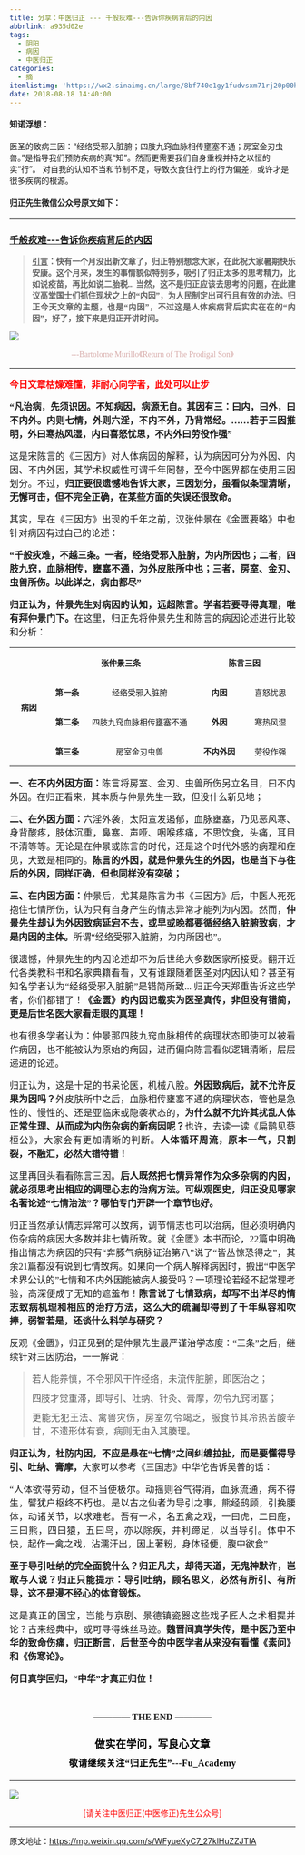 ```yaml
---
title: 分享：中医归正 --- 千般疢难---告诉你疾病背后的内因
abbrlink: a935d02e
tags:
  - 阴阳
  - 病因
  - 中医归正
categories:
  - 摘
itemlistimg: 'https://wx2.sinaimg.cn/large/8bf740e1gy1fudvsxm71rj20p00hbwgz.jpg'
date: 2018-08-18 14:40:00
---
```


#### 知诺浮想：
医圣的致病三因：“经络受邪入脏腑；四肢九窍血脉相传壅塞不通；房室金刃虫兽。”是指导我们预防疾病的真“知”。然而更需要我们自身重视并持之以恒的实“行”。
对自我的认知不当和节制不足，导致衣食住行上的行为偏差，或许才是很多疾病的根源。



#### 归正先生微信公众号原文如下：
---

###  [千般疢难---告诉你疾病背后的内因](https://mp.weixin.qq.com/s/WFyueXyC7_27klHuZZJTlA "跳转至原文")



<div class="rich_media_content ">
                    <blockquote><p style="margin-bottom: 10px;text-align: justify;"><span style="font-size: 14px;text-align: justify;text-decoration: underline;font-family: 宋体;"><strong style="max-width: 100%;box-sizing: border-box !important;word-wrap: break-word !important;"><span style="max-width: 100%;font-family: 仿宋;box-sizing: border-box !important;word-wrap: break-word !important;">引言</span></strong></span><span style="font-size: 14px;text-align: justify;font-family: 宋体;"><strong style="max-width: 100%;box-sizing: border-box !important;word-wrap: break-word !important;"><span style="max-width: 100%;font-family: 仿宋;box-sizing: border-box !important;word-wrap: break-word !important;">：快有一个月没出新文章了，归正特别想念大家，在此祝大家暑期快乐安康。这个月来，发生的事情貌似特别多，吸引了归正太多的思考精力，比如说疫苗，再比如说二胎税... 当然，这不是归正应该去思考的问题，在此建议高堂国士们抓住现状之上的“内因”，为人民制定出可行且有效的办法。归正今天文章的主题，也是“内因”，不过这是人体疾病背后实实在在的“内因”，好了，接下来是归正开讲时间。</span></strong></span></p></blockquote><p><img style="clear: both; display: block; margin:auto;" src="https://wx2.sinaimg.cn/large/8bf740e1gy1fudvsxm71rj20p00hbwgz.jpg" data-type="jpeg" data-w="900" style=""  /></p><p style="text-align: center;line-height: normal;margin-bottom: 15px;"><span style="color: rgb(215, 171, 169);font-family: 仿宋;font-size: 14px;text-align: center;">---Bartolome Murillo《Return of The Prodigal Son》</span></p><hr  /><p style="margin-bottom: 15px;margin-top: 15px;text-align: justify;"><span style="color: rgb(255, 0, 0);"><strong><span style="font-family: 仿宋;font-size: 16px;text-align: justify;">今日文章枯燥难懂，非耐心向学者，此处可以止步</span></strong></span></p><p style="margin-bottom: 15px;margin-top: 15px;text-align: justify;"><strong><span style="font-family: 仿宋;font-size: 16px;text-align: justify;">“凡治病，先须识因。不知病因，病源无自。其因有三：曰内，曰外，曰不内外。内则七情，外则六淫，不内不外，乃背常经。……若于三因推明，外曰寒热风湿，内曰喜怒忧思，不内外曰劳役作强”</span></strong><br  /></p><p style="margin-bottom: 15px;margin-top: 15px;text-align: justify;"><span style="font-family: 仿宋;font-size: 16px;text-align: justify;">这是宋陈言的《三因方》对人体病因的解释，认为病因可分为外因、内因、不内外因，其学术权威性可谓千年罔替，至今中医界都在使用三因划分。不过，<strong>归正要很遗憾地告诉大家，三因划分，虽看似条理清晰，无懈可击，但不完全正确，在某些方面的失误还很致命。</strong></span></p><p style="margin-bottom: 15px;margin-top: 15px;text-align: justify;"><span style="font-family: 仿宋;font-size: 16px;text-align: justify;">其实，早在《三因方》出现的千年之前，汉张仲景在《金匮要略》中也针对病因有过自己的论述：</span></p><p style="margin-bottom: 15px;margin-top: 15px;text-align: justify;"><strong><span style="font-family: 仿宋;font-size: 16px;text-align: justify;">“千般疢难，不越三条。一者，经络受邪入脏腑，为内所因也；二者，四肢九窍，血脉相传，壅塞不通，为外皮肤所中也；三者，房室、金刃、虫兽所伤。以此详之，病由都尽”</span></strong></p><p style="margin-bottom: 15px;margin-top: 15px;text-align: justify;"><strong><span style="font-family: 仿宋;font-size: 16px;text-align: justify;">归正认为，仲景先生对病因的认知，远超陈言。学者若要寻得真理，唯有拜仲景门下。</span></strong><span style="font-family: 仿宋;font-size: 16px;">在这里，归正先将仲景先生和陈言的病因论述进行比较和分析：</span></p><table cellspacing="0" style=""><tbody><tr><td width="63.33333333333333" valign="center" rowspan="4" style="padding: 0px 7px;border-width: 1px;border-color: windowtext;word-break: break-all;"><p style="text-align: center;"><span style="font-size: 14px;"><strong><span style="font-size: 14px;font-family: 仿宋;text-align: justify;">病因</span></strong></span></p></td><td width="249.33333333333334" valign="center" colspan="2" style="padding: 0px 7px;border-left: none;border-right-width: 1px;border-right-color: windowtext;border-top-width: 1px;border-top-color: windowtext;border-bottom-width: 1px;border-bottom-color: windowtext;"><p style="text-align: center;"><span style="font-size: 14px;"><strong><span style="font-size: 14px;font-family: 仿宋;text-align: justify;">张仲景三条</span></strong></span></p></td><td width="194.33333333333334" valign="center" colspan="2" style="padding: 0px 7px;border-left: none;border-right-width: 1px;border-right-color: windowtext;border-top-width: 1px;border-top-color: windowtext;border-bottom-width: 1px;border-bottom-color: windowtext;"><p style="text-align: center;"><span style="font-size: 14px;"><strong><span style="font-size: 14px;font-family: 仿宋;text-align: justify;">陈言三因</span></strong></span></p></td></tr><tr><td width="55.33333333333333" valign="center" style="padding: 0px 7px;border-left: none;border-right-width: 1px;border-right-color: windowtext;border-top: none;border-bottom-width: 1px;border-bottom-color: windowtext;"><p style="text-align: center;"><span style="font-size: 14px;"><strong><span style="font-size: 14px;font-family: 仿宋;text-align: justify;">第一条</span></strong></span></p></td><td width="198.33333333333334" valign="center" style="padding: 0px 7px;border-left: none;border-right-width: 1px;border-right-color: windowtext;border-top: none;border-bottom-width: 1px;border-bottom-color: windowtext;"><p style="text-align: center;"><span style="font-family: 仿宋;text-align: justify;font-size: 14px;">经络受邪入脏腑</span></p></td><td width="76.33333333333333" valign="center" style="padding: 0px 7px;border-left: none;border-right-width: 1px;border-right-color: windowtext;border-top-width: 1px;border-top-color: windowtext;border-bottom-width: 1px;border-bottom-color: windowtext;word-break: break-all;"><p style="text-align: center;"><span style="font-size: 14px;"><strong><span style="font-size: 14px;font-family: 仿宋;text-align: justify;">内因</span></strong></span></p></td><td width="73.33333333333333" valign="center" style="padding: 0px 7px;border-left: none;border-right-width: 1px;border-right-color: windowtext;border-top-width: 1px;border-top-color: windowtext;border-bottom-width: 1px;border-bottom-color: windowtext;"><p style="text-align: center;"><span style="font-family: 仿宋;text-align: justify;font-size: 14px;">喜怒忧思</span></p></td></tr><tr><td width="61.33333333333333" valign="center" style="padding: 0px 7px;border-left: none;border-right-width: 1px;border-right-color: windowtext;border-top: none;border-bottom-width: 1px;border-bottom-color: windowtext;"><p style="text-align: center;"><span style="font-size: 14px;"><strong><span style="font-size: 14px;font-family: 仿宋;text-align: justify;">第二条</span></strong></span></p></td><td width="201.33333333333334" valign="center" style="padding: 0px 7px;border-left: none;border-right-width: 1px;border-right-color: windowtext;border-top: none;border-bottom-width: 1px;border-bottom-color: windowtext;"><p style="text-align: center;"><span style="font-family: 仿宋;text-align: justify;font-size: 14px;">四肢九窍血脉相传壅塞不通</span></p></td><td width="76.33333333333333" valign="center" style="padding: 0px 7px;border-left: none;border-right-width: 1px;border-right-color: windowtext;border-top: none;border-bottom-width: 1px;border-bottom-color: windowtext;"><p style="text-align: center;"><span style="font-size: 14px;"><strong><span style="font-size: 14px;font-family: 仿宋;text-align: justify;">外因</span></strong></span></p></td><td width="73.33333333333333" valign="center" style="padding: 0px 7px;border-left: none;border-right-width: 1px;border-right-color: windowtext;border-top: none;border-bottom-width: 1px;border-bottom-color: windowtext;"><p style="text-align: center;"><span style="font-family: 仿宋;text-align: justify;font-size: 14px;">寒热风湿</span></p></td></tr><tr><td width="61.33333333333333" valign="center" style="padding: 0px 7px;border-left: none;border-right-width: 1px;border-right-color: windowtext;border-top: none;border-bottom-width: 1px;border-bottom-color: windowtext;"><p style="text-align: center;"><span style="font-size: 14px;"><strong><span style="font-size: 14px;font-family: 仿宋;text-align: justify;">第三条</span></strong></span></p></td><td width="212.33333333333334" valign="center" style="padding: 0px 7px;border-left: none;border-right-width: 1px;border-right-color: windowtext;border-top: none;border-bottom-width: 1px;border-bottom-color: windowtext;"><p style="text-align: center;"><span style="font-family: 仿宋;text-align: justify;font-size: 14px;">房室金刃虫兽</span></p></td><td width="76.33333333333333" valign="center" style="padding: 0px 7px;border-left: none;border-right-width: 1px;border-right-color: windowtext;border-top: none;border-bottom-width: 1px;border-bottom-color: windowtext;"><p style="text-align: center;"><span style="font-size: 14px;"><strong><span style="font-size: 14px;font-family: 仿宋;text-align: justify;">不内外因</span></strong></span></p></td><td width="73.33333333333333" valign="center" style="padding: 0px 7px;border-left: none;border-right-width: 1px;border-right-color: windowtext;border-top: none;border-bottom-width: 1px;border-bottom-color: windowtext;"><p style="text-align: center;"><span style="font-family: 仿宋;text-align: justify;font-size: 14px;">劳役作强</span></p></td></tr></tbody></table><p style="text-align: justify;"><strong><span style="font-family: 仿宋;font-size: 16px;text-align: justify;">一、在不内外因方面：</span></strong><span style="font-family: 仿宋;font-size: 16px;text-align: justify;">陈言将房室、金刃、虫兽所伤另立名目，曰不内外因。</span><span style="font-family: 仿宋;font-size: 16px;text-align: justify;">在归正看来，其本质</span><span style="font-family: 仿宋;font-size: 16px;text-align: justify;">与仲景</span><span style="font-family: 仿宋;font-size: 16px;text-align: justify;">先生</span><span style="font-family: 仿宋;font-size: 16px;text-align: justify;">一致，但没什么新</span><span style="font-family: 仿宋;font-size: 16px;text-align: justify;">见地；</span></p><p style="margin-bottom: 15px;margin-top: 15px;text-align: justify;"><strong><span style="font-family: 仿宋;font-size: 16px;text-align: justify;">二、在外因方面：</span></strong><span style="font-family: 仿宋;font-size: 16px;text-align: justify;">六淫外袭，太阳宣发遏郁，血脉壅塞，乃见恶风寒、身背酸疼，肢体沉重，鼻塞、声哑、咽喉疼痛，不思饮食，头痛，耳目不清等等。无论是在仲景或陈言的时代，还是这个时代外感的病理和症见，大致是相同的。<strong>陈言的外因，就是仲景先生的外因，也是当下与往后的外因，同样正确，但也同样没有突破；</strong></span></p><p style="margin-bottom: 15px;margin-top: 15px;text-align: justify;"><strong><span style="font-family: 仿宋;font-size: 16px;text-align: justify;">三、在内因方面：</span></strong><span style="font-family: 仿宋;font-size: 16px;text-align: justify;">仲景后，尤其是陈言为书《三因方》后，中医人死死抱住七情所伤，认为只有自身产生的情志异常才能列为内因。然而，<strong>仲景先生却认为外因致病延宕不去，或早或晚都要循经络入脏腑致病，才是内因的主体。</strong>所谓“经络受邪入脏腑，为内所因也”。</span></p><p style="margin-bottom: 15px;margin-top: 15px;text-align: justify;"><span style="font-family: 仿宋;font-size: 16px;text-align: justify;">很遗憾，仲景先生的内因论述却不为后世绝大多数医家所接受。翻开近代各类教科书和名家典籍看看，又有谁跟随着医圣对内因认知？甚至有知名学者认为“经络受邪入脏腑”是错简所致... 归正今天郑重告诉这些学者，你们都错了！<strong>《金匮》的内因记载实为医圣真传，非但没有错简，更是后世名医大家看走眼的真理！</strong></span></p><p style="margin-bottom: 15px;margin-top: 15px;text-align: justify;"><span style="font-family: 仿宋;font-size: 16px;text-align: justify;">也有很多学者认为：仲景那四肢九窍血脉相传的病理状态即使可以被看作病因，也不能被认为原始的病因，进而偏向陈言看似逻辑清晰，层层递进的论述。</span></p><p style="margin-bottom: 15px;margin-top: 15px;text-align: justify;"><span style="font-family: 仿宋;font-size: 16px;text-align: justify;">归正认为，这是十足的书呆论医，机械八股。<strong>外因致病后，就不允许反果为因吗？</strong>外皮肤所中之后，血脉相传壅塞不通的病理状态，管他是急性的、慢性的、还是亚临床或隐袭状态的，<strong>为什么就不允许其扰乱人体正常生理、从而成为内伤杂病的新病因呢？</strong>也许，去读一读《扁鹊见蔡桓公》，大家会有更加清晰的判断。<strong>人体循环周流，原本一气，只割裂，不融汇，必然大错特错！</strong></span></p><p style="margin-bottom: 15px;margin-top: 15px;text-align: justify;"><span style="font-family: 仿宋;font-size: 16px;text-align: justify;">这里再回头看看陈言三因。<strong>后人既然把七情异常作为众多杂病的内因，就必须思考出相应的调理心志的治病方法。可纵观医史，归正没见哪家名著论述“七情治法”？哪怕专门开辟一个章节也好。</strong></span></p><p style="margin-bottom: 15px;margin-top: 15px;text-align: justify;"><span style="font-family: 仿宋;font-size: 16px;text-align: justify;">归正当然承认情志异常可以</span><span style="font-family: 仿宋;font-size: 16px;text-align: justify;">致病，调节情志也可以治病，但必须明确内伤杂病的病因大多数并非七情所致。就《金匮》本书而论，22篇中明确指出情志为病因的只有“奔豚气病脉证治第八”说了“皆丛惊恐得之”，其余21篇都没有说到七情致病。如</span><span style="font-family: 仿宋;font-size: 16px;text-align: justify;">果向一个病人解释病因时，搬出“中医学术界公认的”七情和不内外因能被病人接受吗？一项理论若经不起常理考验，高深便成了无知的遮羞布！<strong>陈言说了七情致病，却写不出详尽的情志致病机理和相应的治疗方法，这么大的疏漏却得到了千年纵容和吹捧，弱智若是，还谈什么科学与研究？</strong></span></p><p style="margin-bottom: 15px;margin-top: 15px;text-align: justify;"><span style="font-family: 仿宋;font-size: 16px;text-align: justify;">反观《金匮》，归正见到的是仲景先生最严谨治学态度：“三条”之后，继续针对三因防治，一一解说：</span></p><blockquote><p style="text-align: justify;line-height: normal;margin-top: 10px;margin-bottom: 10px;"><span style="font-family: 仿宋;font-size: 16px;text-align: justify;">若人能养慎，不令邪风干忤经络，未流传脏腑，即医治之；</span></p><p style="text-align: justify;line-height: normal;margin-top: 10px;margin-bottom: 10px;"><span style="font-family: 仿宋;font-size: 16px;text-align: justify;">四肢才觉重滞，即导引、吐纳、针灸、膏摩，勿令九窍闭塞；</span></p><p style="text-align: justify;line-height: normal;margin-top: 10px;margin-bottom: 10px;"><span style="font-family: 仿宋;font-size: 16px;text-align: justify;">更能无犯王法、禽兽灾伤，房室勿令竭乏，服食节其冷热苦酸辛甘，不遗形体有衰，病则无由入其腠理。</span></p></blockquote><p style="margin-bottom: 15px;margin-top: 15px;text-align: justify;"><strong><span style="font-family: 仿宋;font-size: 16px;text-align: justify;">归正认为，杜防内因，不应是悬在“七情”之间纠缠拉扯，而是要懂得导引、吐纳、膏摩，</span></strong><span style="font-family: 仿宋;font-size: 16px;text-align: justify;">大家可以参考《三国志》中华佗告诉吴普的话：</span></p><p style="margin-bottom: 15px;margin-top: 15px;text-align: justify;"><span style="font-family: 仿宋;font-size: 16px;text-align: justify;">“人体欲得劳动，但不当使极尔。动摇则谷气得消，血脉流通，病不得生，譬犹户枢终不朽也。是以古之仙者为导引之事，熊经鸱顾，引挽腰体，动诸关节，以求难老。吾有一术，名五禽之戏，一曰虎，二曰鹿，三曰熊，四曰猿，五曰鸟，亦以除疾，并利蹄足，以当导引。体中不快，起作一禽之戏，沾濡汗出，因上著粉，身体轻便，腹中欲食”</span></p><p style="margin-bottom: 15px;margin-top: 15px;text-align: justify;"><strong><span style="font-family: 仿宋;font-size: 16px;text-align: justify;">至于导引吐纳的完全面貌什么？归正凡夫，却得天道，无鬼神默许，岂敢与人说？归正只能提示：导引吐纳，顾名思义，必然有所引、有所导，这不是漫不经心的体育锻炼。</span></strong></p><p style="margin-bottom: 15px;margin-top: 15px;text-align: justify;"><span style="font-family: 仿宋;font-size: 16px;text-align: justify;">这是真正的国宝，岂能与京剧、景德镇瓷器这些戏子匠人之术相提并论？古来经典中，或可寻得蛛丝马迹。<strong>魏晋间真学失传，是中医乃至中华的致命伤痛，归正断言，后世至今的中医学者从来没有看懂《素问》和《伤寒论》。</strong></span></p><p style="margin-bottom: 15px;margin-top: 15px;text-align: justify;"><span style="font-family: 仿宋;font-size: 16px;text-align: justify;"><strong>何日真学回归，“中华”才真正归位！</strong></span></p><p style="margin-bottom: 15px;margin-top: 15px;text-align: justify;"><span style="font-family: 仿宋;font-size: 16px;text-align: justify;"><strong><br  /></strong></span></p><p style="margin-top: 15px;margin-bottom: 15px;white-space: normal;text-align: center;"><span style="font-family: 仿宋;font-size: 16px;"><strong style="text-align: justify;">———— THE&nbsp;END ————</strong></span></p><p style="margin-top: 15px;margin-bottom: 15px;white-space: normal;text-align: center;"><span style="font-family: 仿宋;font-size: 16px;"></span></p><p style="margin-top: 25px;margin-bottom: 5px;font-size: 16px;white-space: normal;max-width: 100%;min-height: 1em;color: rgb(62, 62, 62);text-align: center;line-height: 1.75em;box-sizing: border-box !important;word-wrap: break-word !important;"><strong><span style="font-size: 18px;color: rgb(0, 0, 0);max-width: 100%;font-family: 仿宋;letter-spacing: 0.5px;box-sizing: border-box !important;word-wrap: break-word !important;">做实在学问，写良心文章</span></strong></p><p style="margin-top: 5px;margin-bottom: 15px;font-size: 16px;white-space: normal;max-width: 100%;min-height: 1em;color: rgb(62, 62, 62);line-height: 1.75em;text-align: center;box-sizing: border-box !important;word-wrap: break-word !important;"><strong><span style="color: rgb(0, 0, 0);max-width: 100%;font-family: 仿宋;letter-spacing: 0.5px;box-sizing: border-box !important;word-wrap: break-word !important;">敬请继续关注“归正先生”---Fu_Academy</span></strong></p><hr style="font-size: 16px;white-space: normal;max-width: 100%;color: rgb(62, 62, 62);box-sizing: border-box !important;word-wrap: break-word !important;"  />
					<img style="clear: both; display: block; margin:auto;" src="https://ws1.sinaimg.cn/mw690/8bf740e1gy1fgqt1hfuomj20hs0bzmyp.jpg" /><p style="text-align: center; color: red">[请关注中医归正(中医修正)先生公众号]</p><hr />
                </div>



原文地址：https://mp.weixin.qq.com/s/WFyueXyC7_27klHuZZJTlA


